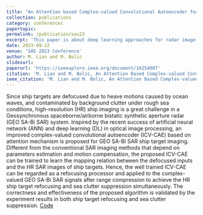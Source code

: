 ```yaml
---
title: "An Attention based Complex-valued Convolutional Autoencoder for GEO SA-Bi SAR Ship Target Refocusing"
collection: publications
category: conferences
papertopic:
permalink: /publication/sas23
excerpt: 'This paper is about deep learning approaches for radar image refocusing.'
date: 2023-09-22
venue: 'SAS 2023 Conference'
author: M. Lian and M. Bolic
slidesurl:
paperurl: 'https://ieeexplore.ieee.org/document/10254087'
citation: 'M. Lian and M. Bolic, An Attention Based Complex-valued Convolutional Autoencoder for GEO SA-Bi SAR Ship Target Refocusing, 2023 IEEE Sensors Applications Symposium (SAS), Ottawa, ON, Canada, 2023, pp. 1-6, doi: 10.1109/SAS58821.2023.10254087.'
ieee_citation: 'M. Lian and M. Bolic, An Attention Based Complex-valued Convolutional Autoencoder for GEO SA-Bi SAR Ship Target Refocusing, 2023 IEEE Sensors Applications Symposium (SAS), Ottawa, ON, Canada, 2023, pp. 1-6, doi: 10.1109/SAS58821.2023.10254087.'
---
```


Since ship targets are defocused due to heave motions caused by ocean waves, and contaminated by background clutter under rough sea conditions, high-resolution (HR) ship imaging is a great challenge in a Geosynchronous spaceborne/airborne bistatic synthetic aperture radar (GEO SA-Bi SAR)
system. Inspired by the recent success of artificial neural network (ANN) and deep learning (DL) in optical image processing, an improved complex-valued convolutional autoencoder (ICV-CAE) based on attention mechanism is proposed for GEO SA-Bi SAR ship target imaging. Different from the conventional SAR imaging methods that depend on parameters estimation and motion compensation, the proposed ICV-CAE can be trained to learn the mapping relation between the defocused inputs and the HR SAR images of ship targets. Hence, the well trained ICV-CAE can be regarded as a refocusing processor and applied to the complex-valued GEO SA-Bi SAR signals after range compression to achieve the HR ship target refocusing and sea clutter suppression simultaneously. The correctness and effectiveness of the proposed algorithm is validated by the experiment results in both ship target refocusing and sea clutter suppression.
[Code](https://github.com/Lian-M/CV_CAE)
